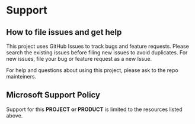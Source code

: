 # Support

## How to file issues and get help  

This project uses GitHub Issues to track bugs and feature requests. Please search the existing 
issues before filing new issues to avoid duplicates.  For new issues, file your bug or 
feature request as a new Issue.

For help and questions about using this project, please ask to the repo mainteiners.

## Microsoft Support Policy  

Support for this **PROJECT or PRODUCT** is limited to the resources listed above.
